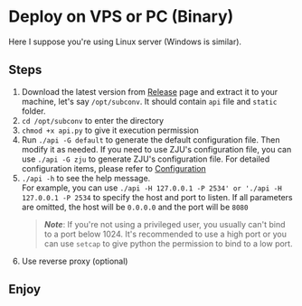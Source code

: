 # Deploy on VPS or PC (Binary)
Here I suppose you're using Linux server (Windows is similar).  

## Steps
1. Download the latest version from [Release](https://github.com/SubConv/SubConv/releases) page and extract it to your machine, let's say `/opt/subconv`. It should contain `api` file and `static` folder.
2. `cd /opt/subconv` to enter the directory
3. `chmod +x api.py` to give it execution permission
4. Run `./api -G default` to generate the default configuration file. Then modify it as needed. If you need to use ZJU's configuration file, you can use `./api -G zju` to generate ZJU's configuration file. For detailed configuration items, please refer to [Configuration](../configuration/overview)
5. `./api -h` to see the help message.  
   For example, you can use `./api -H 127.0.0.1 -P 2534' or './api -H 127.0.0.1 -P 2534` to specify the host and port to listen. If all parameters are omitted, the host will be `0.0.0.0` and the port will be `8080`  
   > ***Note***: If you're not using a privileged user, you usually can't bind to a port below 1024. It's recommended to use a high port or you can use `setcap` to give python the permission to bind to a low port.
6. Use reverse proxy (optional)

## Enjoy
